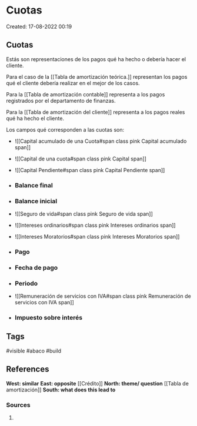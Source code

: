 # Cuotas

Created: 17-08-2022 00:19

## <span class="pink"> **Cuotas** </span>
Estás son representaciones de los pagos qué ha hecho o debería hacer el cliente.

Para el caso de la [[Tabla de amortización teórica.]] representan los pagos qué el cliente debería realizar en el mejor de los casos.

Para la [[Tabla de amortización contable]] representa a los pagos registrados por el departamento de finanzas.

Para la [[Tabla de amortización del cliente]] representa a los pagos reales qué ha hecho el cliente.

Los campos qué corresponden a las cuotas son:

* ![[Capital acumulado de una Cuota#span class pink Capital acumulado span]]

* ![[Capital de una cuota#span class pink Capital span]]

* ![[Capital Pendiente#span class pink Capital Pendiente span]]

* ### Balance final

* ### Balance inicial

*  ![[Seguro de vida#span class pink Seguro de vida span]]

* ![[Intereses ordinarios#span class pink Intereses ordinarios span]]

* ![[Intereses Moratorios#span class pink Intereses Moratorios span]]

* ### Pago

* ### Fecha de pago

* ### Periodo

* ![[Remuneración de servicios con IVA#span class pink Remuneración de servicios con IVA span]]

* ### Impuesto sobre interés

## <span class="orange"> **Tags**</span>
<span class="tag"> #visible</span> <span class="tag"> #abaco</span>  <span class="tag"> #build</span> 

## <span class="green"> **References**</span>
<span class="blue"> **West: similar** </span>
<span class="blue"> **East: opposite** </span>
[[Crédito]]
<span class="blue"> **North: theme/ question** </span>
[[Tabla de amortización]]
<span class="blue"> **South: what does this lead to** </span>

### <span class="purple"> **Sources**</span>
1. 